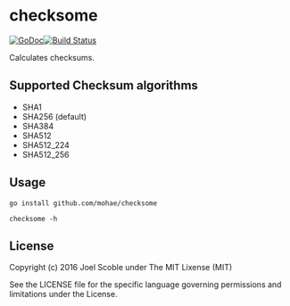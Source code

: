 # checksome

[![GoDoc](https://godoc.org/github.com/mohae/checksome?status.svg)](https://godoc.org/github.com/mohae/checksome)[![Build Status](https://travis-ci.org/mohae/checksome.png)](https://travis-ci.org/mohae/checksome)

Calculates checksums.

## Supported Checksum algorithms  
* SHA1  
* SHA256 (default)  
* SHA384  
* SHA512  
* SHA512_224  
* SHA512_256  

## Usage

`go install github.com/mohae/checksome`

`checksome -h`

## License  
Copyright (c) 2016 Joel Scoble under The MIT Lixense (MIT)

See the LICENSE file for the specific language governing permissions and limitations under the License.
